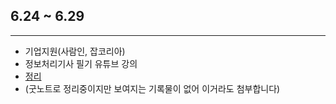 ## 6.24 ~ 6.29

---

- 기업지원(사람인, 잡코리아)
- 정보처리기사 필기 유튜브 강의
- [정리](https://panoramic-reptile-f96.notion.site/2022-3-19257d50798b41c5ba76a703627eea7a?pvs=4)
- (굿노트로 정리중이지만 보여지는 기록물이 없어 이거라도 첨부합니다)
